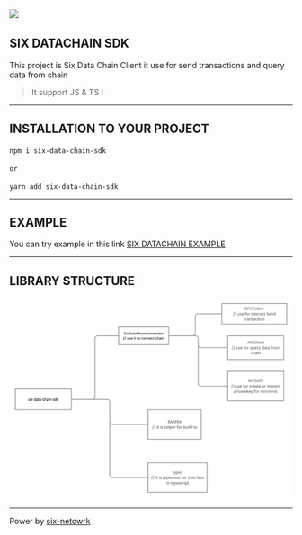 <img src="https://six.network/wp-content/uploads/2022/04/NEW-six-web-Add-SIX-Protocol-08.png" width="200"/>
<!-- This content will not appear in the rendered Markdown -->


## SIX DATACHAIN SDK
This project is Six Data Chain Client it use for send transactions and query data from chain
> It support JS & TS !

------
## INSTALLATION TO YOUR PROJECT
```
npm i six-data-chain-sdk

or

yarn add six-data-chain-sdk
```
------
## EXAMPLE 
You can try example in this link [SIX DATACHAIN EXAMPLE](https://github.com/thesixnetwork/six-data-chain-sdk/tree/main/examples)

------
## LIBRARY STRUCTURE
<img src="https://raw.githubusercontent.com/thesixnetwork/six-data-chain-sdk/pre-release-prepare-doc/public/libFlow.png?token=GHSAT0AAAAAABWFUV4KDYS5EEWKEKBBTYQWYZEFAWA" width="800"/>

-----

Power by [six-netowrk](https://six.network/)